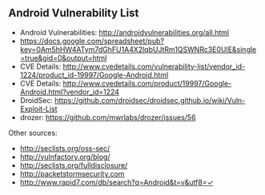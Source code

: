 ## Android Vulnerability List

* Android Vulnerabilities: http://androidvulnerabilities.org/all.html
* https://docs.google.com/spreadsheet/pub?key=0Am5hHW4ATym7dGhFU1A4X2lqbUJtRm1QSWNRc3E0UlE&single=true&gid=0&output=html
* CVE Details: http://www.cvedetails.com/vulnerability-list/vendor_id-1224/product_id-19997/Google-Android.html
* CVE Details: http://www.cvedetails.com/product/19997/Google-Android.html?vendor_id=1224
* DroidSec: https://github.com/droidsec/droidsec.github.io/wiki/Vuln-Exploit-List
* drozer: https://github.com/mwrlabs/drozer/issues/56


Other sources:

* http://seclists.org/oss-sec/
* http://vulnfactory.org/blog/
* http://seclists.org/fulldisclosure/
* http://packetstormsecurity.com
* http://www.rapid7.com/db/search?q=Android&t=v&utf8=✓
